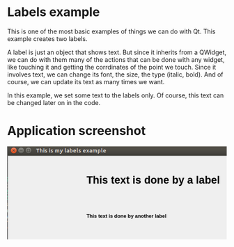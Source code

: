 # Labels example
This is one of the most basic examples of things we can do with Qt. This example
creates two labels.

A label is just an object that shows text. But since it inherits from a QWidget,
we can do with them many of the actions that can be done with any widget, like
touching it and getting the corrdinates of the point we touch. Since it involves
text, we can change its font, the size, the type (italic, bold). And of course,
we can update its text as many times we want.

In this example, we set some text to the labels only. Of course, this text can be changed
later on in the code.

# Application screenshot
![app screenshot](/PyQtExamples/00_LabelExample/images/labelsExample.png)